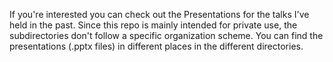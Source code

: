 If you're interested you can check out the Presentations for the talks I've held in the past.
Since this repo is mainly intended for private use, the subdirectories don't follow a specific organization scheme.
You can find the presentations (.pptx files) in different places in the different directories.
